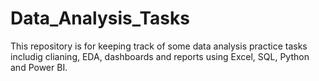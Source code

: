 # Data_Analysis_Tasks
This repository is for keeping track of some data analysis practice tasks includig clianing, EDA, dashboards and reports using Excel, SQL, Python and Power BI.  
